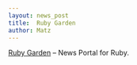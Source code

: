 ```yaml
---
layout: news_post
title:  Ruby Garden
author: Matz
---
```


[Ruby Garden](http://www.rubygarden.org/) &#8211; News Portal for Ruby.
